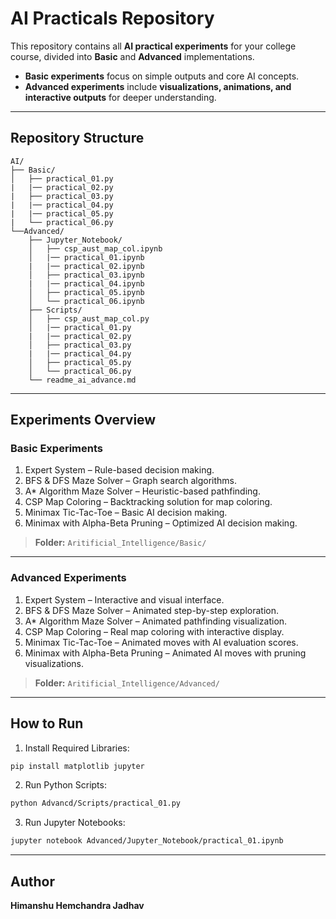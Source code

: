 # AI Practicals Repository

This repository contains all **AI practical experiments** for your college course, divided into **Basic** and **Advanced** implementations.  

- **Basic experiments** focus on simple outputs and core AI concepts.  
- **Advanced experiments** include **visualizations, animations, and interactive outputs** for deeper understanding.  

---

## **Repository Structure**

```
AI/
├── Basic/
│   ├── practical_01.py
|   |── practical_02.py
|   ├── practical_03.py
|   |── practical_04.py
|   |── practical_05.py
|   └── practical_06.py 
└──Advanced/
    ├── Jupyter_Notebook/
    │   ├── csp_aust_map_col.ipynb
    │   |── practical_01.ipynb
    |   |── practical_02.ipynb
    │   ├── practical_03.ipynb
    |   |── practical_04.ipynb
    │   ├── practical_05.ipynb
    │   └── practical_06.ipynb
    ├── Scripts/
    │   ├── csp_aust_map_col.py
    │   |── practical_01.py
    |   |── practical_02.py
    │   ├── practical_03.py
    |   |── practical_04.py
    │   ├── practical_05.py
    │   └── practical_06.py   
    └── readme_ai_advance.md
```
---

## **Experiments Overview**

### **Basic Experiments**
1. Expert System – Rule-based decision making.
2. BFS & DFS Maze Solver – Graph search algorithms.
3. A* Algorithm Maze Solver – Heuristic-based pathfinding.
4. CSP Map Coloring – Backtracking solution for map coloring.
5. Minimax Tic-Tac-Toe – Basic AI decision making.
6. Minimax with Alpha-Beta Pruning – Optimized AI decision making.

> **Folder:** `Aritificial_Intelligence/Basic/`  

---

### **Advanced Experiments**
1. Expert System – Interactive and visual interface.
2. BFS & DFS Maze Solver – Animated step-by-step exploration.
3. A* Algorithm Maze Solver – Animated pathfinding visualization.
4. CSP Map Coloring – Real map coloring with interactive display.
5. Minimax Tic-Tac-Toe – Animated moves with AI evaluation scores.
6. Minimax with Alpha-Beta Pruning – Animated AI moves with pruning visualizations.

> **Folder:** `Aritificial_Intelligence/Advanced/`  

---

## **How to Run**

1. Install Required Libraries:
```bash
pip install matplotlib jupyter
```

2. Run Python Scripts:
```bash
python Advancd/Scripts/practical_01.py
```

3. Run Jupyter Notebooks:
```bash
jupyter notebook Advanced/Jupyter_Notebook/practical_01.ipynb
```

---

## **Author**
**Himanshu Hemchandra Jadhav**
